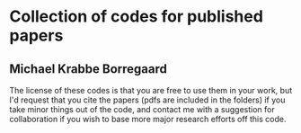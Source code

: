 # Collection of codes for published papers
## Michael Krabbe Borregaard

The license of these codes is that you are free to use them in your work, but I'd request that you cite the papers (pdfs are included in the folders) if you take minor things out of the code, and contact me with a suggestion for collaboration if you wish to base more major research efforts off this code.
